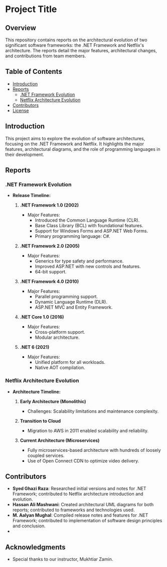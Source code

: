 # Project Title

## Overview
This repository contains reports on the architectural evolution of two significant software frameworks: the .NET Framework and Netflix's architecture. The reports detail the major features, architectural changes, and contributions from team members.

## Table of Contents
- [Introduction](#introduction)
- [Reports](#reports)
  - [.NET Framework Evolution](#net-framework-evolution)
  - [Netflix Architecture Evolution](#netflix-architecture-evolution)
- [Contributors](#contributors)
- [License](#license)

## Introduction
This project aims to explore the evolution of software architectures, focusing on the .NET Framework and Netflix. It highlights the major features, architectural diagrams, and the role of programming languages in their development.

## Reports

### .NET Framework Evolution
- **Release Timeline:**
  1. **.NET Framework 1.0 (2002)**
     - Major Features:
       - Introduced the Common Language Runtime (CLR).
       - Base Class Library (BCL) with foundational features.
       - Support for Windows Forms and ASP.NET Web Forms.
       - Primary programming language: C#.
  
  2. **.NET Framework 2.0 (2005)**
     - Major Features:
       - Generics for type safety and performance.
       - Improved ASP.NET with new controls and features.
       - 64-bit support.
  
  3. **.NET Framework 4.0 (2010)**
     - Major Features:
       - Parallel programming support.
       - Dynamic Language Runtime (DLR).
       - ASP.NET MVC and Entity Framework.
  
  4. **.NET Core 1.0 (2016)**
     - Major Features:
       - Cross-platform support.
       - Modular architecture.
  
  5. **.NET 6 (2021)**
     - Major Features:
       - Unified platform for all workloads.
       - Native AOT compilation.

### Netflix Architecture Evolution
- **Architecture Timeline:**
  1. **Early Architecture (Monolithic)**
     - Challenges: Scalability limitations and maintenance complexity.
  
  2. **Transition to Cloud**
     - Migration to AWS in 2011 enabled scalability and reliability.
  
  3. **Current Architecture (Microservices)**
     - Fully microservices-based architecture with hundreds of loosely coupled services.
     - Use of Open Connect CDN to optimize video delivery.

## Contributors
- **Syed Ghazi Raza**: Researched initial versions and notes for .NET Framework; contributed to Netflix architecture introduction and evolution.
- **Hassan Ali Mashwani**: Created architectural UML diagrams for both reports; contributed to frameworks and technologies used.
- **M. Aalyan Mughal**: Compiled release notes and features for .NET Framework; contributed to implementation of software design principles and conclusion.
- 
## Acknowledgments
- Special thanks to our instructor, Mukhtiar Zamin.
